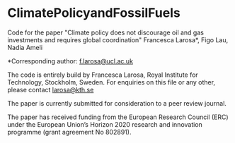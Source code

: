 # ClimatePolicyandFossilFuels
Code for the paper "Climate policy does not discourage oil and gas investments and requires global coordination"
Francesca Larosa*, Figo Lau, Nadia Ameli

*Corresponding author: f.larosa@ucl.ac.uk 

The code is entirely build by Francesca Larosa, Royal Institute for Technology, Stockholm, Sweden. For enquiries on this file or any other, please contact larosa@kth.se 

The paper is currently submitted for consideration to a peer review journal.

The paper has received funding from the European Research Council (ERC) under the European Union’s Horizon 2020 research and innovation programme (grant agreement No 802891). 
